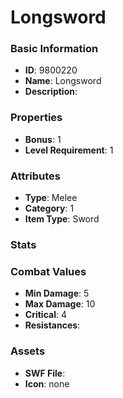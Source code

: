 # Longsword



### Basic Information

- **ID**: 9800220
- **Name**: Longsword
- **Description**: 

### Properties

- **Bonus**: 1
- **Level Requirement**: 1

### Attributes

- **Type**: Melee     
- **Category**: 1
- **Item Type**: Sword

### Stats


### Combat Values

- **Min Damage**: 5
- **Max Damage**: 10
- **Critical**: 4
- **Resistances**: 

### Assets

- **SWF File**: 
- **Icon**: none

